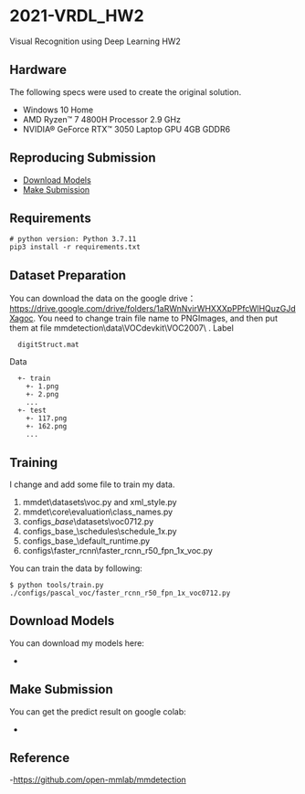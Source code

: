 # 2021-VRDL_HW2
Visual Recognition using Deep Learning HW2

##  Hardware

The following specs were used to create the original solution.

* Windows 10 Home
* AMD Ryzen™ 7 4800H Processor 2.9 GHz
* NVIDIA® GeForce RTX™ 3050 Laptop GPU 4GB GDDR6

## Reproducing Submission

*   [Download Models](#Download-Models)
*   [Make Submission](#Make-Submission)

## Requirements

```train
# python version: Python 3.7.11
pip3 install -r requirements.txt
```

## Dataset Preparation
You can download the data on the google drive：https://drive.google.com/drive/folders/1aRWnNvirWHXXXpPPfcWlHQuzGJdXagoc.
You need to change train file name to PNGImages, and then put them at file mmdetection\data\VOCdevkit\VOC2007\ .
Label 
```label
  digitStruct.mat
```

Data
```data
  +- train
    +- 1.png
    +- 2.png
    ...
  +- test
    +- 117.png
    +- 162.png
    ...
```

## Training
I change and add some file to train my data.
1. mmdet\datasets\voc.py and xml_style.py
2. mmdet\core\evaluation\class_names.py
3. configs\__base_\datasets\voc0712.py
4. configs\_base_\schedules\schedule_1x.py
5. configs\_base_\default_runtime.py
6. configs\faster_rcnn\faster_rcnn_r50_fpn_1x_voc.py

You can train the data by following:

```train
$ python tools/train.py ./configs/pascal_voc/faster_rcnn_r50_fpn_1x_voc0712.py
```

## Download Models

You can download my models here:

- 

## Make Submission

You can get the predict result on google colab:

-

## Reference

-https://github.com/open-mmlab/mmdetection
